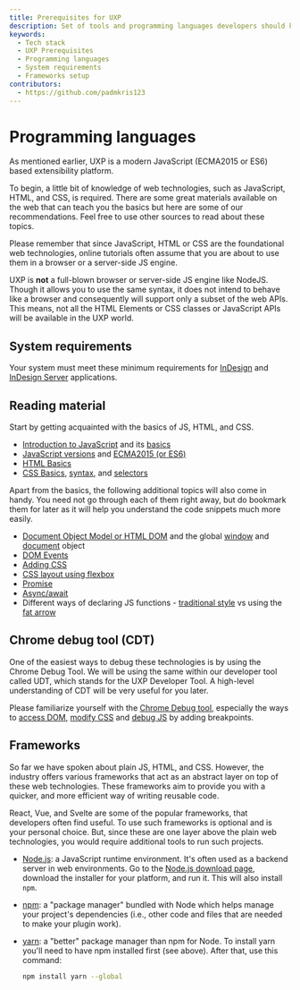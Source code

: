 ```yaml
---
title: Prerequisites for UXP
description: Set of tools and programming languages developers should know before developing in UXP
keywords:
  - Tech stack
  - UXP Prerequisites
  - Programming languages
  - System requirements
  - Frameworks setup
contributors:
  - https://github.com/padmkris123
---
```


# Programming languages

As mentioned earlier, UXP is a modern JavaScript (ECMA2015 or ES6) based extensibility platform. 

To begin, a little bit of knowledge of web technologies, such as JavaScript, HTML, and CSS, is required. There are some great materials available on the web that can teach you the basics but here are some of our recommendations. Feel free to use other sources to read about these topics.  

<InlineAlert slots="text1, text2" />

Please remember that since JavaScript, HTML or CSS are the foundational web technologies, online tutorials often assume that you are about to use them in a browser or a server-side JS engine. 

UXP is **not** a full-blown browser or server-side JS engine like NodeJS. Though it allows you to use the same syntax, it does not intend to behave like a browser and consequently will support only a subset of the web APIs. This means, not all the HTML Elements or CSS classes or JavaScript APIs will be available in the UXP world. 

## System requirements
Your system must meet these minimum requirements for [InDesign](https://helpx.adobe.com/in/indesign/system-requirements.html) and [InDesign Server](https://helpx.adobe.com/indesign/kb/system-requirements-indesign-server.html) applications.

## Reading material
Start by getting acquainted with the basics of JS, HTML, and CSS.

- [Introduction to JavaScript](https://javascript.info/intro) and its [basics](https://developer.mozilla.org/en-US/docs/Learn/Getting_started_with_the_web/JavaScript_basics)
- [JavaScript versions](https://www.w3schools.com/js/js_versions.asp) and [ECMA2015 (or ES6)](https://www.w3schools.com/js/js_es6.asp)
- [HTML Basics](https://www.w3schools.com/html/html_intro.asp)
- [CSS Basics](https://www.w3schools.com/css/css_intro.asp), [syntax](https://www.w3schools.com/css/css_syntax.asp), and [selectors](https://www.w3schools.com/css/css_selectors.asp)

Apart from the basics, the following additional topics will also come in handy. You need not go through each of them right away, but do bookmark them for later as it will help you understand the code snippets much more easily. 

- [Document Object Model or HTML DOM](https://eloquentjavascript.net/14_dom.html) and the global [window](https://www.w3schools.com/jsref/obj_window.asp) and [document](https://www.w3schools.com/jsref/prop_win_document.asp) object
- [DOM Events](https://javascript.info/introduction-browser-events)
- [Adding CSS](https://www.w3schools.com/css/css_howto.asp)
- [CSS layout using flexbox](https://css-tricks.com/snippets/css/a-guide-to-flexbox/)
- [Promise](https://javascript.info/promise-basics)
- [Async/await](https://javascript.info/async-await)
- Different ways of declaring JS functions - [traditional style](https://developer.mozilla.org/en-US/docs/Web/JavaScript/Reference/Operators/function) vs using the [fat arrow](https://developer.mozilla.org/en-US/docs/Web/JavaScript/Reference/Functions/Arrow_functions)

## Chrome debug tool (CDT)
One of the easiest ways to debug these technologies is by using the Chrome Debug Tool. We will be using the same within our developer tool called UDT, which stands for the UXP Developer Tool. A high-level understanding of CDT will be very useful for you later.

Please familiarize yourself with the [Chrome Debug tool](https://developer.chrome.com/docs/devtools/overview/), especially the ways to [access DOM](https://developer.chrome.com/docs/devtools/dom/), [modify CSS](https://developer.chrome.com/docs/devtools/css/) and [debug JS](https://developer.chrome.com/docs/devtools/javascript/) by adding breakpoints.

## Frameworks
So far we have spoken about plain JS, HTML, and CSS. However, the industry offers various frameworks that act as an abstract layer on top of these web technologies. These frameworks aim to provide you with a quicker, and more efficient way of writing reusable code.
 
React, Vue, and Svelte are some of the popular frameworks, that developers often find useful. To use such frameworks is optional and is your personal choice. But, since these are one layer above the plain web technologies, you would require additional tools to run such projects.

- [Node.js](https://nodejs.org/en/): a JavaScript runtime environment. It's often used as a backend server in web environments. Go to the [Node.js download page](https://nodejs.org/en/download/), download the installer for your platform, and run it. This will also install `npm`.
- [npm](https://www.npmjs.com): a "package manager" bundled with Node which helps manage your project's dependencies (i.e., other code and files that are needed to make your plugin work).
- [yarn](https://yarnpkg.com): a "better" package manager than npm for Node. To install yarn you'll need to have npm installed first (see above). After that, use this command:

  ```bash
  npm install yarn --global
  ```
